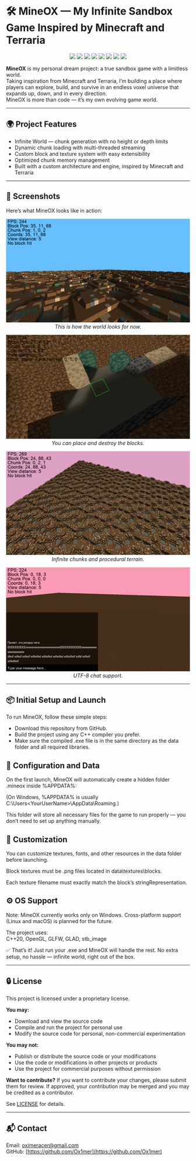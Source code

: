 # 🛠️ MineOX — My Infinite Sandbox Game Inspired by Minecraft and Terraria

<p align="center">
  <img src="https://img.shields.io/static/v1?label=MineOX&message=Infinite%20Voxel%20Sandbox&color=purple&style=for-the-badge&logo=minetest"/>

  <img src="https://img.shields.io/badge/platform-Windows-blue?style=for-the-badge&logo=windows&logoColor=white"/>
  <img src="https://img.shields.io/badge/license-View%20%26%20Personal%20Use-orange?style=for-the-badge&logo=book&logoColor=white"/>
  <img src="https://img.shields.io/badge/modifications-by%20approval-critical?style=for-the-badge&logo=git&logoColor=white"/>
  <img src="https://img.shields.io/badge/version-0.2.0-important?style=for-the-badge&logo=semantic-release&logoColor=white"/>
  <img src="https://img.shields.io/badge/voxels-Infinite%20World-purple?style=for-the-badge&logo=cube&logoColor=white"/>
  <img src="https://img.shields.io/badge/made%20by-Oximer-success?style=for-the-badge&logo=github&logoColor=white"/>
  <img src="https://img.shields.io/badge/language-C++20-brightgreen?style=for-the-badge&logo=c%2B%2B&logoColor=white"/>
</p>

**MineOX** is my personal dream project: a true sandbox game with a limitless world.  
Taking inspiration from Minecraft and Terraria, I’m building a place where players can explore, build, and survive in an endless voxel universe that expands up, down, and in every direction.  
MineOX is more than code — it’s my own evolving game world.

---

## 🌍 Project Features

- Infinite World — chunk generation with no height or depth limits  
- Dynamic chunk loading with multi-threaded streaming  
- Custom block and texture system with easy extensibility  
- Optimized chunk memory management  
- Built with a custom architecture and engine, inspired by Minecraft and Terraria

---

## 📸 Screenshots

Here’s what MineOX looks like in action:

<p align="center">
  <img src="screenshots/1.png" alt="World"/><br/>
  <em>This is how the world looks for now.</em>
</p>

<p align="center">
  <img src="screenshots/2.png" alt="Block Placement"/><br/>
  <em>You can place and destroy the blocks.</em>
</p>

<p align="center">
  <img src="screenshots/3.png" alt="Infinite Generation"/><br/>
  <em>Infinite chunks and procedural terrain.</em>
</p>

<p align="center">
  <img src="screenshots/4.png" alt="Simple Chat"/><br/>
  <em>UTF-8 chat support.</em>
</p>

---

## 📦 Initial Setup and Launch

To run MineOX, follow these simple steps:

-  Download this repository from GitHub.
-  Build the project using any C++ compiler you prefer.
-  Make sure the compiled .exe file is in the same directory as the data folder and all required libraries.

## 📂 Configuration and Data

On the first launch, MineOX will automatically create a hidden folder .mineox inside %APPDATA%:

(On Windows, %APPDATA% is usually C:\Users\<YourUserName>\AppData\Roaming.)

This folder will store all necessary files for the game to run properly — you don’t need to set up anything manually.

## 🎨 Customization

You can customize textures, fonts, and other resources in the data folder before launching.

Block textures must be .png files located in data\textures\blocks.

Each texture filename must exactly match the block’s stringRepresentation.

## ⚙️ OS Support

Note: MineOX currently works only on Windows.
Cross-platform support (Linux and macOS) is planned for the future.

The project uses:  
C++20, OpenGL, GLFW, GLAD, stb_image

✅ That’s it! Just run your .exe and MineOX will handle the rest.
No extra setup, no hassle — infinite world, right out of the box.

---

## 🔒 License

This project is licensed under a proprietary license.

**You may:**
- Download and view the source code
- Compile and run the project for personal use
- Modify the source code for personal, non-commercial experimentation

**You may not:**
- Publish or distribute the source code or your modifications
- Use the code or modifications in other projects or products
- Use the project for commercial purposes without permission

**Want to contribute?**
If you want to contribute your changes, please submit them for review. If approved, your contribution may be merged and you may be credited as a contributor.

See [LICENSE](./LICENSE) for details.

---

## 📬 Contact

Email: oximeracer@gmail.com  
GitHub: [https://github.com/Ox1mer](https://github.com/Ox1mer)
